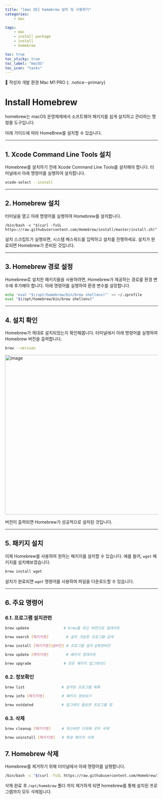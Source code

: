 ```yaml
---
title: "[mac OS] homebrew 설치 및 사용하기"
categories:
    - mac

tags:
    - mac
    - install package
    - install
    - homebrew

toc: true
toc_sticky: true
toc_label: "macOS"
toc_icon: "tasks"
---
```


📌 작성자 개발 환경 Mac M1 PRO
{: .notice--primary}

# Install Homebrew
homebrew는 macOS 운영체제에서 소프트웨어 패키지를 쉽게 설치하고 관리하는 명령줄 도구입니다.

아래 가이드에 따라 HomeBrew를 설치할 수 있습니다.

---

## 1. Xcode Command Line Tools 설치
Homebrew를 설치하기 전에 Xcode Command Line Tools를 설치해야 합니다. 터미널에서 아래 명령어를 실행하여 설치합니다.

```bash
xcode-select --install
```

---


## 2. Homebrew 설치

터미널을 열고 아래 명령어를 실행하여 Homebrew를 설치합니다.

```bashㅌ
/bin/bash -c "$(curl -fsSL https://raw.githubusercontent.com/Homebrew/install/master/install.sh)"
```

설치 스크립트가 실행되면, 시스템 패스워드를 입력하고 설치를 진행하세요. 설치가 완료되면 Homebrew가 준비된 것입니다.

---

## 3. Homebrew 경로 설정

Homebrew로 설치한 패키지들을 사용하려면, Homebrew가 제공하는 경로를 환경 변수에 추가해야 합니다. 아래 명령어를 실행하여 환경 변수를 설정합니다.

```bash
echo 'eval "$(/opt/homebrew/bin/brew shellenv)"' >> ~/.zprofile
eval "$(/opt/homebrew/bin/brew shellenv)"
```

---

## 4. 설치 확인

Homebrew가 제대로 설치되었는지 확인해봅니다. 터미널에서 아래 명령어를 실행하여 Homebrew 버전을 출력합니다.

```bash
brew --version
```
<img width="524" alt="image" src="https://github.com/hanmingi/hanmingi.github.io/assets/22022390/622c3dd4-39bf-4f04-ac04-e14335559c21">


버전이 출력되면 Homebrew가 성공적으로 설치된 것입니다.

---

## 5. 패키지 설치

이제 Homebrew를 사용하여 원하는 패키지를 설치할 수 있습니다. 예를 들어, `wget` 패키지를 설치해보겠습니다.

```bash
brew install wget
```

설치가 완료되면 `wget` 명령어를 사용하여 파일을 다운로드할 수 있습니다.

---

## 6. 주요 명령어
### 6.1. 프로그램 설치관련
```bash
brew update                # brew를 최신 버전으로 업데이트

brew search [패키지명]        # 설치 가능한 프로그램 검색

brew install [패키지명][@버전] # 프로그램 설치 @특정버전

brew update [패치지명]        # 패키지 업데이트

brew upgrade               # 모든 패키지 업그레이드
```

### 6.2. 정보확인
```bash
brew list                 # 설치된 프로그램 목록

brew info [패키지명]        # 패키지 정보보기

brew outdated             # 업그레이 필요한 프로그램 찾
```

### 6.3. 삭제
```bash
brew cleanup [패키지명]     # 최신버전 이외에 모두 삭제

brew uninstall [패키지명]   # 특정 패키지 삭제
```

## 7. Homebrew 삭제
Homebrew를 제거하기 위해 터미널에서 아래 명령어를 실행합니다.

```bash
/bin/bash -c "$(curl -fsSL https://raw.githubusercontent.com/Homebrew/install/HEAD/uninstall.sh)"
```

삭제 완료 후 ```/opt/homebrew``` 폴더 까지 제거하게 되면 homebrew를 통해 설치된 프로그램까지 모두 삭제됩니다.

